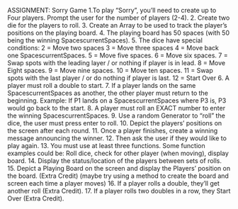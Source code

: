 ASSIGNMENT: Sorry Game
1.To play “Sorry”, you’ll need to create up to Four players.
Prompt the user for the number of players (2-4).
2. Create two die for the players to roll.
3. Create an Array to be used to track the player’s positions on the playing board.
4. The playing board has 50 spaces (with 50 being the winning SpacescurrentSpaces).
5. The dice have special conditions:
2 = Move two spaces
3 = Move three spaces
4 = Move back one SpacescurrentSpaces.
5 = Move five spaces.
6 = Move six spaces.
7 = Swap spots with the leading layer / or nothing if player is in lead.
8 = Move Eight spaces.
9 = Move nine spaces.
10 = Move ten spaces.
11 = Swap spots with the last player / or do nothing if player is last.
12 = Start Over
6.  A player must roll a double to start.
7.  If a player lands on the same SpacescurrentSpaces as another, the other player must return to the beginning.
Example: If P1 lands on a SpacescurrentSpaces where P3 is, P3 would go back to the start.
8. A player must roll an EXACT number to enter the winning SpacescurrentSpaces.
9. Use a random Generator to “roll” the dice, the user must press enter to roll.
10. Depict the players’ positions on the screen after each round.
11. Once a player finishes, create a winning message announcing the winner.
12. Then ask the user if they would like to play again.
13. You must use at least three functions. Some function examples could be:
Roll dice, check for other player (when moving), display board.
14. Display the status/location of the players between sets of rolls.
15. Depict a Playing Board on the screen and display the Players’ position on the board. (Extra Credit)
(maybe try using a method to create the board and screen each time a player moves)
16. If a player rolls a double, they’ll get another roll (Extra Credit).
17. If a player rolls two doubles in a row, they Start Over (Extra Credit).
